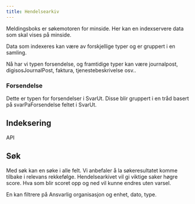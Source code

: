 ```yaml
---
title: Hendelsearkiv
---
```


Meldingsboks er søkemotoren for minside.
Her kan en indexservere data som skal vises på minside.

Data som indexeres kan være av forskjellige typer og er gruppert i en samling.

Nå har vi typen forsendelse, og framtidige typer kan være journalpost, digisosJournalPost, faktura, tjenestebeskrivelse osv..

### Forsendelse

Dette er typen for forsendelser i SvarUt. Disse blir gruppert i en tråd basert på svarPaForsendelse feltet i SvarUt.

### 


## Indeksering
API

## Søk

Med søk kan en søke i alle felt. Vi anbefaler å la søkeresultatet komme tilbake i relevans rekkefølge. 
Hendelsearkivet vil gi viktige saker høgre score. Hva som blir scoret opp og ned vil kunne endres uten varsel.

En kan filtrere på Ansvarlig organisasjon og enhet, dato, type.  